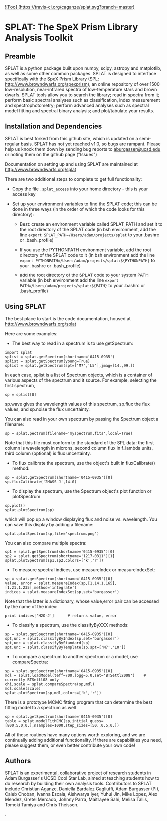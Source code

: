 
[![Foo] (https://travis-ci.org/caganze/splat.svg?branch=master)](https://travis-ci.org/caganze/splat)

# SPLAT: The SpeX Prism Library Analysis Toolkit

## Preamble

SPLAT is a python package built upon numpy, scipy, astropy and matplotlib, as well as 
some other common packages.  SPLAT is
designed to interface specifically with the SpeX Prism Library (SPL: http://www.browndwarfs.org/spexprism), 
an online repository of over
1500 low-resolution, near-infrared spectra of low-temperature stars and brown dwarfs.
SPLAT tools allow you to search the library; read in spectra from it; perform basic spectral 
analyses such as classification, index measurement and spectrophotometry; perform
advanced analyses such as spectral model fitting and spectral binary analysis; and 
plot/tabulate your results.  

## Installation and Dependencies

SPLAT is best forked from this github site, which is updated on a semi-regular basis.
SPLAT has not yet reached v1.0, so bugs are rampant. Please help us knock them down by 
sending bug reports to aburgasser@ucsd.edu or noting them on the github page ("Issues")

Documentation on setting up and using SPLAT are maintained at http://www.browndwarfs.org/splat

There are two additional steps to complete to get full functionality:

- Copy the file ``.splat_access`` into your home directory - this is your access key

- Set up your environment variables to find the SPLAT code; this can be done in three ways (in the order of which the code looks for this directory):

	- Best: create an environment variable called SPLAT_PATH and set it to the root directory of the SPLAT code (in bsh environment, add the line ``export SPLAT_PATH=/Users/adam/projects/splat`` to your .bashrc or .bash_profile)

	- If you use the PYTHONPATH environment variable, add the root directory of the SPLAT code to it (in bsh environment add the line ``export PYTHONPATH=/Users/adam/projects/splat:${PYTHONPATH}`` to your .bashrc or .bash_profile)

	- add the root directory of the SPLAT code to your system PATH variable (in bsh environment add the line ``export PATH=/Users/adam/projects/splat:${PATH}`` to your .bashrc or .bash_profile)

## Using SPLAT

The best place to start is the code documentation, housed at http://www.browndwarfs.org/splat

Here are some examples:

* The best way to read in a spectrum is to use getSpectrum:

```
import splat
splist = splat.getSpectrum(shortname='0415-0935')
splist = splat.getSpectrum(young=True)
splist = splat.getSpectrum(spt=['M7','L5'],jmag=[14.,99.])
```

In each case, splist is a list of Spectrum objects, which is a container of various 
aspects of the spectrum and it source. For example, selecting the first spectrum,

```
sp = splist[0]
```

sp.wave gives the wavelength values of this spectrum, sp.flux the flux values, and sp.noise the 
flux uncertainty.

You can also read in your own spectrum by passing the Spectrum object a filename:

```
sp = splat.pectrum(filename='myspectrum.fits',local=True)
```

Note that this file must conform to the standard of the SPL data: the first column is
wavelength in microns, second column flux in f_lambda units, third column (optional) is 
flux uncertainty.

* To flux calibrate the spectrum, use the object's built in fluxCalibrate() method:

```
sp = splat.getSpectrum(shortname='0415-0935')[0]
sp.fluxCalibrate('2MASS J',14.0)
```

* To display the spectrum, use the Spectrum object's plot function or plotSpectrum

```
sp.plot()
splat.plotSpectrum(sp)
```

which will pop up a window displaying flux and noise vs. wavelength. You can save this 
display by adding a filename:

```
splat.plotSpectrum(sp,file='spectrum.png')
```

You can also compare multiple spectra:

```
sp1 = splat.getSpectrum(shortname='0415-0935')[0]
sp2 = splat.getSpectrum(shortname='1217-0311')[1]
splat.plotSpectrum(sp1,sp2,colors=['k','r'])
```

* To measure spectral indices, use measureIndex or measureIndexSet:

```
sp = splat.getSpectrum(shortname='0415-0935')[0]
value, error = splat.measureIndex(sp,[1.14,1.165],[1.21,1.235],method='integrate')
indices = splat.measureIndexSet(sp,set='burgasser')
```

Note that the latter is a dictionary, whose value,error pair can be accessed by the name 
of the index:

```
print indices['H2O-J']		# returns value, error
```

* To classify a spectrum, use the classifyByXXX methods:

```
sp = splat.getSpectrum(shortname='0415-0935')[0]
spt,unc = splat.classifyByIndex(sp,set='burgasser')
spt,unc = splat.classifyByStandard(sp)
spt,unc = splat.classifyByTemplate(sp,spt=['M7','L0'])
```

* To compare a spectrum to another spectrum or a model, use compareSpectra:

```
sp = splat.getSpectrum(shortname='0415-0935')[0]
mdl = splat.loadModel(teff=700,logg=5.0,set='BTSettl2008')    # currently BTSettl08 only
chi,scale = splat.compareSpectra(sp,mdl)
mdl.scale(scale)
splat.plotSpectrum(sp,mdl,colors=['k','r'])
```

There is a prototype MCMC fitting program that can determine the best fitting model to a spectrum as well

```
sp = splat.getSpectrum(shortname='0415-0935')[0]
table = splat.modelFitMCMC(sp,initial_guess=[800,5.0,0.],nsamples=1000,step_sizes=[50.,0.5,0.])
```


All of these routines have many options worth exploring, and we are continually adding
additional functionality. If there are capabilities
you need, please suggest them, or even better contribute your own code!

## Authors

SPLAT is an experimental, collaborative project of research students in Adam Burgasser's
UCSD Cool Star Lab, aimed at teaching students how to do research by building 
their own analysis tools.  Contributors to SPLAT include Christian Aganze, Daniella Bardalez Gagliuffi,
Adam Burgasser (PI), Caleb Choban, Ivanna Escala, Aishwarya Iyer, Yuhui Jin, Mike Lopez,
Alex Mendez, Gretel Mercado, Johnny Parra, Maitrayee Sahi, Melisa Tallis, Tomoki Tamiya and Chris Theissen.



 







.
